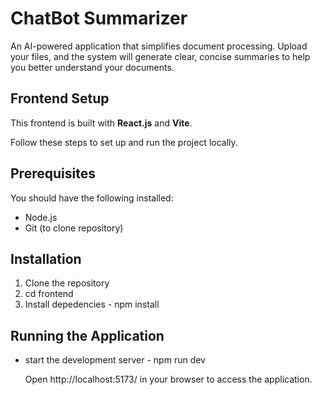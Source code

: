# ChatBot Summarizer

An AI-powered application that simplifies document processing. Upload your files, and the system will generate clear, concise summaries to help you better understand your documents.

## Frontend Setup
This frontend is built with **React.js** and **Vite**.

Follow these steps to set up and run the project locally.

## Prerequisites
You should have the following installed:
- Node.js
- Git (to clone repository)

## Installation
1) Clone the repository
2) cd frontend
3) Install depedencies - npm install

## Running the Application
- start the development server - npm run dev

  Open http://localhost:5173/ in your browser to access the application.



